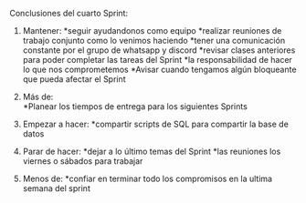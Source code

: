 Conclusiones del cuarto Sprint:

1. Mantener: 
    *seguir ayudandonos como equipo
    *realizar reuniones de trabajo conjunto como lo venimos haciendo
    *tener una comunicación constante por el grupo de whatsapp y discord 
    *revisar clases anteriores para poder completar las tareas del Sprint 
    *la responsabilidad de hacer lo que nos comprometemos
    *Avisar cuando tengamos algún bloqueante que pueda afectar el Sprint

2. Más de:  
    *Planear los tiempos de entrega para los siguientes Sprints 

3. Empezar a hacer:
    *compartir scripts de SQL para compartir la base de datos 


4. Parar de hacer:
    *dejar a lo último temas del Sprint 
    *las reuniones los viernes o sábados para trabajar 

5. Menos de: 
    *confiar en terminar todo los compromisos en la ultima semana del sprint